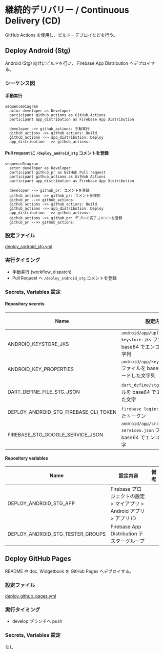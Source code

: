 # 継続的デリバリー / Continuous Delivery (CD)

GitHub Actions を使用し、ビルド・デプロイなどを行う。

## Deploy Android (Stg)

Android (Stg) 向けにビルドを行い、 Firebase App Distribution へデプロイする。

### シーケンス図

#### 手動実行

```mermaid
sequenceDiagram
  actor developer as Developer
  participant github_actions as GitHub Actions
  participant app_distribution as Firebase App Distribution

  developer ->> github_actions: 手動実行
  github_actions ->> github_actions: Build
  github_actions ->> app_distribution: Deploy
  app_distribution -->> github_actions: 
```

#### Pull request に `/deploy_android_stg` コメントを登録

```mermaid
sequenceDiagram
  actor developer as Developer
  participant github_pr as GitHub Pull request
  participant github_actions as GitHub Actions
  participant app_distribution as Firebase App Distribution

  developer ->> github_pr: コメントを登録
  github_actions ->> github_pr: コメントを検知
  github_pr -->> github_actions: 
  github_actions ->> github_actions: Build
  github_actions ->> app_distribution: Deploy
  app_distribution -->> github_actions: 
  github_actions ->> github_pr: デプロイ完了コメントを登録
  github_pr -->> github_actions: 
```

### 設定ファイル

[deploy_android_stg.yml](../../.github/workflows/deploy_android_stg.yml)

### 実行タイミング

- 手動実行 (workflow_dispatch)
- Pull Request へ `/deploy_android_stg` コメントを登録

### Secrets, Variables 設定

#### Repository secrets

| Name | 設定内容 | 備考 |
| --- | --- | --- |
| ANDROID_KEYSTORE_JKS | `android/app/upload-keystore.jks` ファイルを base64 でエンコードした文字列  |  |
| ANDROID_KEY_PROPERTIES | `android/app/key.properties` ファイルを base64 でエンコードした文字列 |  |
| DART_DEFINE_FILE_STG_JSON | `dart_define/stg.json` ファイルを base64 でエンコードした文字 |  |
| DEPLOY_ANDROID_STG_FIREBASE_CLI_TOKEN | `firebase login:ci` で取得したトークン |  |
| FIREBASE_STG_GOOGLE_SERVICE_JSON | `android/app/src/stg/google-services.json` ファイルを base64 でエンコードした文字 |  |

#### Repository variables

| Name | 設定内容 | 備考 |
| --- | --- | --- |
| DEPLOY_ANDROID_STG_APP | Firebase プロジェクトの設定 > マイアプリ > Android アプリ > アプリ ID |  |
| DEPLOY_ANDROID_STG_TESTER_GROUPS | Firebase App Distribution テスターグループ |  |



## Deploy GitHub Pages

README や doc, Widgetbook を GitHub Pages へデプロイする。

### 設定ファイル

[deploy_github_pages.yml](../../.github/workflows/deploy_github_pages.yml)

### 実行タイミング

- develop ブランチへ push

### Secrets, Variables 設定

なし
